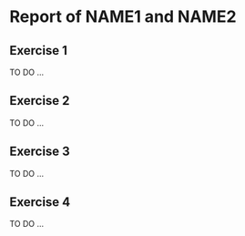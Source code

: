 # Report of NAME1 and NAME2

## Exercise 1

TO DO ...

## Exercise 2

TO DO ...

## Exercise 3

TO DO ...

## Exercise 4

TO DO ...